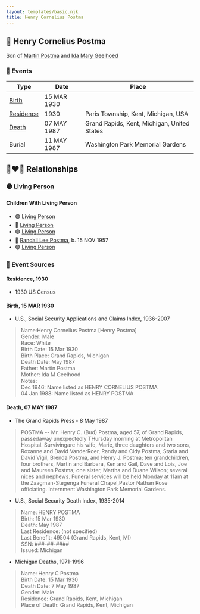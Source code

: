 ```yaml
---
layout: templates/basic.njk
title: Henry Cornelius Postma
---
```

## 🔵 Henry Cornelius Postma

Son of [Martin Postma](/people/7/7474832) and [Ida Mary Geelhoed](/people/1/11612484)

### 📆 Events

Type | Date | Place
------ | ------ | ------
[Birth](#event-f1509261-b6f2-4c3e-a47c-404d846627aa) | 15 MAR 1930 |
[Residence](#event-23f7c833-445d-422e-a254-5803871b29a1) | 1930 | Paris Township, Kent, Michigan, USA
[Death](#event-3ac9ad4f-4cb6-4084-8c4a-f032dd3eaee8) | 07 MAY 1987 | Grand Rapids, Kent, Michigan, United States
Burial | 11 MAY 1987 | Washington Park Memorial Gardens

## 👩‍❤️‍👨 Relationships

### 🟣 [Living Person](/people/5/57511988)

#### Children With Living Person
* 🟣 [Living Person](/people/1/14860992)
* 🔵 [Living Person](/people/6/66166964)
* 🟣 [Living Person](/people/8/81016948)
* 🔵 [Randall Lee Postma](/people/2/27872968), b. 15 NOV 1957
* 🟣 [Living Person](/people/5/56080442)
### 📰 Event Sources

#### <a id="event-23f7c833-445d-422e-a254-5803871b29a1"></a> Residence, 1930
* 1930 US Census

#### <a id="event-f1509261-b6f2-4c3e-a47c-404d846627aa"></a> Birth, 15 MAR 1930
* U.S., Social Security Applications and Claims Index, 1936-2007
>   
  > Name:Henry Cornelius Postma [Henry Postma]   
  > Gender: Male  
  > Race: White  
  > Birth Date: 15 Mar 1930  
  > Birth Place: Grand Rapids, Michigan  
  > Death Date: May 1987  
  > Father: Martin Postma  
  > Mother: Ida M Geelhood  
  > Notes:  
  > Dec 1946: Name listed as HENRY CORNELIUS POSTMA  
  > 04 Jan 1988: Name listed as HENRY POSTMA

#### <a id="event-3ac9ad4f-4cb6-4084-8c4a-f032dd3eaee8"></a> Death, 07 MAY 1987
* The Grand Rapids Press  - 8 May 1987
>   
  > POSTMA -- Mr. Henry C. (Bud) Postma, aged 57, of Grand Rapids, passedaway unexpectedly THursday morning at Metropolitan Hospital. Survivingare his wife, Marie, three daughters and two sons, Roxanne and David VanderRoer, Randy and Cidy Postma, Starla and David Vigil, Brenda Postma, and Henry J. Postma; ten grandchildren, four brothers, Martin and Barbara, Ken and Gail, Dave and Lois, Joe and Maureen Postma; one sister, Martha and Duane Wilson; several nices and nephews. Funeral services will be held Monday at 11am at the Zaagman-Stegenga Funeral Chapel,Pastor Nathan Rose officiating. Internment Washington Park Memorial Gardens.
* U.S., Social Security Death Index, 1935-2014
>   
  > Name: HENRY POSTMA  
  > Birth: 15 Mar 1930  
  > Death: May 1987  
  > Last Residence: (not specified)  
  > Last Benefit: 49504 (Grand Rapids, Kent, MI)  
  > SSN: ###-##-####  
  > Issued: Michigan
* Michigan Deaths, 1971-1996
>   
  > Name:  Henry C Postma  
  > Birth Date: 15 Mar 1930  
  > Death Date: 7 May 1987  
  > Gender: Male  
  > Residence: Grand Rapids, Kent, Michigan  
  > Place of Death: Grand Rapids, Kent, Michigan
